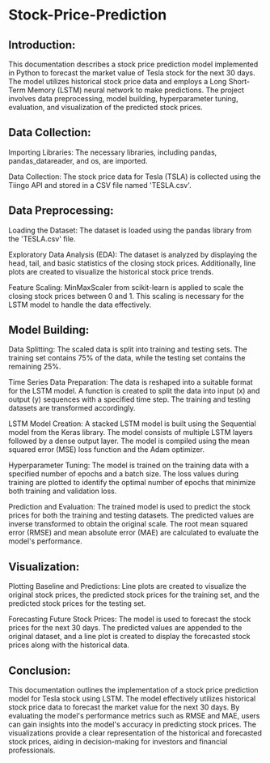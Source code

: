 # Stock-Price-Prediction
## Introduction:
This documentation describes a stock price prediction model implemented in Python to forecast the market value of Tesla stock for the next 30 days. The model utilizes historical stock price data and employs a Long Short-Term Memory (LSTM) neural network to make predictions. The project involves data preprocessing, model building, hyperparameter tuning, evaluation, and visualization of the predicted stock prices.

## Data Collection:

Importing Libraries: The necessary libraries, including pandas, pandas_datareader, and os, are imported.

Data Collection: The stock price data for Tesla (TSLA) is collected using the Tiingo API and stored in a CSV file named 'TESLA.csv'.

## Data Preprocessing:

Loading the Dataset: The dataset is loaded using the pandas library from the 'TESLA.csv' file.

Exploratory Data Analysis (EDA): The dataset is analyzed by displaying the head, tail, and basic statistics of the closing stock prices. Additionally, line plots are created to visualize the historical stock price trends.

Feature Scaling: MinMaxScaler from scikit-learn is applied to scale the closing stock prices between 0 and 1. This scaling is necessary for the LSTM model to handle the data effectively.

## Model Building:

Data Splitting: The scaled data is split into training and testing sets. The training set contains 75% of the data, while the testing set contains the remaining 25%.

Time Series Data Preparation: The data is reshaped into a suitable format for the LSTM model. A function is created to split the data into input (x) and output (y) sequences with a specified time step. The training and testing datasets are transformed accordingly.

LSTM Model Creation: A stacked LSTM model is built using the Sequential model from the Keras library. The model consists of multiple LSTM layers followed by a dense output layer. The model is compiled using the mean squared error (MSE) loss function and the Adam optimizer.

Hyperparameter Tuning: The model is trained on the training data with a specified number of epochs and a batch size. The loss values during training are plotted to identify the optimal number of epochs that minimize both training and validation loss.

Prediction and Evaluation: The trained model is used to predict the stock prices for both the training and testing datasets. The predicted values are inverse transformed to obtain the original scale. The root mean squared error (RMSE) and mean absolute error (MAE) are calculated to evaluate the model's performance.

## Visualization:

Plotting Baseline and Predictions: Line plots are created to visualize the original stock prices, the predicted stock prices for the training set, and the predicted stock prices for the testing set.

Forecasting Future Stock Prices: The model is used to forecast the stock prices for the next 30 days. The predicted values are appended to the original dataset, and a line plot is created to display the forecasted stock prices along with the historical data.

## Conclusion:
This documentation outlines the implementation of a stock price prediction model for Tesla stock using LSTM. The model effectively utilizes historical stock price data to forecast the market value for the next 30 days. By evaluating the model's performance metrics such as RMSE and MAE, users can gain insights into the model's accuracy in predicting stock prices. The visualizations provide a clear representation of the historical and forecasted stock prices, aiding in decision-making for investors and financial professionals.
